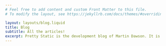```yaml
---
# Feel free to add content and custom Front Matter to this file.
# To modify the layout, see https://jekyllrb.com/docs/themes/#overriding-theme-defaults

layout: layouts/blog.liquid
title: Blog
subtitle: All the articles!
excerpt: Pretty Static is the development blog of Martin Dawson. It is mostly about making websites and coding in python!
---
```

